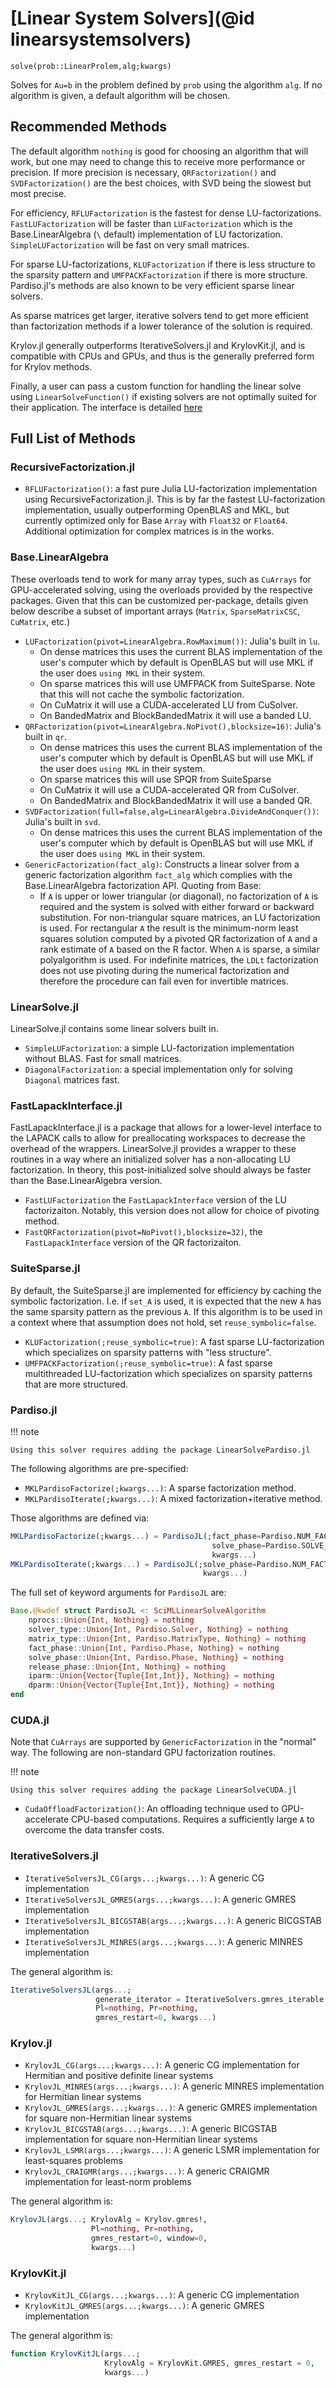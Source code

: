 # [Linear System Solvers](@id linearsystemsolvers)

`solve(prob::LinearProlem,alg;kwargs)`

Solves for ``Au=b`` in the problem defined by `prob` using the algorithm
`alg`. If no algorithm is given, a default algorithm will be chosen.

## Recommended Methods

The default algorithm `nothing` is good for choosing an algorithm that will work,
but one may need to change this to receive more performance or precision. If
more precision is necessary, `QRFactorization()` and `SVDFactorization()` are
the best choices, with SVD being the slowest but most precise.

For efficiency, `RFLUFactorization` is the fastest for dense LU-factorizations.
`FastLUFactorization` will be faster than `LUFactorization` which is the Base.LinearAlgebra
(`\` default) implementation of LU factorization. `SimpleLUFactorization` will be fast
on very small matrices.

For sparse LU-factorizations, `KLUFactorization` if there is less structure
to the sparsity pattern and `UMFPACKFactorization` if there is more structure.
Pardiso.jl's methods are also known to be very efficient sparse linear solvers.

As sparse matrices get larger, iterative solvers tend to get more efficient than
factorization methods if a lower tolerance of the solution is required.

Krylov.jl generally outperforms IterativeSolvers.jl and KrylovKit.jl, and is compatible
with CPUs and GPUs, and thus is the generally preferred form for Krylov methods.

Finally, a user can pass a custom function for handling the linear solve using
`LinearSolveFunction()` if existing solvers are not optimally suited for their application.
The interface is detailed [here](#passing-in-a-custom-linear-solver)

## Full List of Methods

### RecursiveFactorization.jl

- `RFLUFactorization()`: a fast pure Julia LU-factorization implementation
  using RecursiveFactorization.jl. This is by far the fastest LU-factorization
  implementation, usually outperforming OpenBLAS and MKL, but currently optimized
  only for Base `Array` with `Float32` or `Float64`.  Additional optimization for 
  complex matrices is in the works.

### Base.LinearAlgebra

These overloads tend to work for many array types, such as `CuArrays` for GPU-accelerated
solving, using the overloads provided by the respective packages. Given that this can be
customized per-package, details given below describe a subset of important arrays
(`Matrix`, `SparseMatrixCSC`, `CuMatrix`, etc.)

- `LUFactorization(pivot=LinearAlgebra.RowMaximum())`: Julia's built in `lu`.
  - On dense matrices this uses the current BLAS implementation of the user's computer
    which by default is OpenBLAS but will use MKL if the user does `using MKL` in their
    system.
  - On sparse matrices this will use UMFPACK from SuiteSparse. Note that this will not
    cache the symbolic factorization.
  - On CuMatrix it will use a CUDA-accelerated LU from CuSolver.
  - On BandedMatrix and BlockBandedMatrix it will use a banded LU.
- `QRFactorization(pivot=LinearAlgebra.NoPivot(),blocksize=16)`: Julia's built in `qr`.
  - On dense matrices this uses the current BLAS implementation of the user's computer
    which by default is OpenBLAS but will use MKL if the user does `using MKL` in their
    system.
  - On sparse matrices this will use SPQR from SuiteSparse
  - On CuMatrix it will use a CUDA-accelerated QR from CuSolver.
  - On BandedMatrix and BlockBandedMatrix it will use a banded QR.
- `SVDFactorization(full=false,alg=LinearAlgebra.DivideAndConquer())`: Julia's built in `svd`.
  - On dense matrices this uses the current BLAS implementation of the user's computer
    which by default is OpenBLAS but will use MKL if the user does `using MKL` in their
    system.
- `GenericFactorization(fact_alg)`: Constructs a linear solver from a generic
  factorization algorithm `fact_alg` which complies with the Base.LinearAlgebra
  factorization API. Quoting from Base:
    - If `A` is upper or lower triangular (or diagonal), no factorization of `A` is
      required and the system is solved with either forward or backward substitution.
      For non-triangular square matrices, an LU factorization is used.
      For rectangular `A` the result is the minimum-norm least squares solution computed by a
      pivoted QR factorization of `A` and a rank estimate of `A` based on the R factor.
      When `A` is sparse, a similar polyalgorithm is used. For indefinite matrices, the `LDLt`
      factorization does not use pivoting during the numerical factorization and therefore the
      procedure can fail even for invertible matrices.

### LinearSolve.jl

LinearSolve.jl contains some linear solvers built in.

- `SimpleLUFactorization`: a simple LU-factorization implementation without BLAS. Fast for small matrices.
- `DiagonalFactorization`: a special implementation only for solving `Diagonal` matrices fast.

### FastLapackInterface.jl

FastLapackInterface.jl is a package that allows for a lower-level interface to the LAPACK
calls to allow for preallocating workspaces to decrease the overhead of the wrappers.
LinearSolve.jl provides a wrapper to these routines in a way where an initialized solver
has a non-allocating LU factorization. In theory, this post-initialized solve should always
be faster than the Base.LinearAlgebra version.

- `FastLUFactorization` the `FastLapackInterface` version of the LU factorizaiton. Notably,
  this version does not allow for choice of pivoting method.
- `FastQRFactorization(pivot=NoPivot(),blocksize=32)`, the `FastLapackInterface` version of
  the QR factorizaiton.

### SuiteSparse.jl

By default, the SuiteSparse.jl are implemented for efficiency by caching the
symbolic factorization. I.e. if `set_A` is used, it is expected that the new
`A` has the same sparsity pattern as the previous `A`. If this algorithm is to
be used in a context where that assumption does not hold, set `reuse_symbolic=false`.

- `KLUFactorization(;reuse_symbolic=true)`: A fast sparse LU-factorization which
  specializes on sparsity patterns with "less structure".
- `UMFPACKFactorization(;reuse_symbolic=true)`: A fast sparse multithreaded
  LU-factorization which specializes on sparsity patterns that are more
  structured.

### Pardiso.jl

!!! note

    Using this solver requires adding the package LinearSolvePardiso.jl

The following algorithms are pre-specified:

- `MKLPardisoFactorize(;kwargs...)`: A sparse factorization method.
- `MKLPardisoIterate(;kwargs...)`: A mixed factorization+iterative method.

Those algorithms are defined via:

```julia
MKLPardisoFactorize(;kwargs...) = PardisoJL(;fact_phase=Pardiso.NUM_FACT,
                                             solve_phase=Pardiso.SOLVE_ITERATIVE_REFINE,
                                             kwargs...)
MKLPardisoIterate(;kwargs...) = PardisoJL(;solve_phase=Pardiso.NUM_FACT_SOLVE_REFINE,
                                           kwargs...)
```

The full set of keyword arguments for `PardisoJL` are:

```julia
Base.@kwdef struct PardisoJL <: SciMLLinearSolveAlgorithm
    nprocs::Union{Int, Nothing} = nothing
    solver_type::Union{Int, Pardiso.Solver, Nothing} = nothing
    matrix_type::Union{Int, Pardiso.MatrixType, Nothing} = nothing
    fact_phase::Union{Int, Pardiso.Phase, Nothing} = nothing
    solve_phase::Union{Int, Pardiso.Phase, Nothing} = nothing
    release_phase::Union{Int, Nothing} = nothing
    iparm::Union{Vector{Tuple{Int,Int}}, Nothing} = nothing
    dparm::Union{Vector{Tuple{Int,Int}}, Nothing} = nothing
end
```

### CUDA.jl

Note that `CuArrays` are supported by `GenericFactorization` in the "normal" way.
The following are non-standard GPU factorization routines.

!!! note

    Using this solver requires adding the package LinearSolveCUDA.jl

- `CudaOffloadFactorization()`: An offloading technique used to GPU-accelerate CPU-based
  computations. Requires a sufficiently large `A` to overcome the data transfer
  costs.

### IterativeSolvers.jl

- `IterativeSolversJL_CG(args...;kwargs...)`: A generic CG implementation
- `IterativeSolversJL_GMRES(args...;kwargs...)`: A generic GMRES implementation
- `IterativeSolversJL_BICGSTAB(args...;kwargs...)`: A generic BICGSTAB implementation
- `IterativeSolversJL_MINRES(args...;kwargs...)`: A generic MINRES implementation

The general algorithm is:

```julia
IterativeSolversJL(args...;
                   generate_iterator = IterativeSolvers.gmres_iterable!,
                   Pl=nothing, Pr=nothing,
                   gmres_restart=0, kwargs...)
```

### Krylov.jl

- `KrylovJL_CG(args...;kwargs...)`: A generic CG implementation for Hermitian and positive definite linear systems
- `KrylovJL_MINRES(args...;kwargs...)`: A generic MINRES implementation for Hermitian linear systems
- `KrylovJL_GMRES(args...;kwargs...)`: A generic GMRES implementation for square non-Hermitian linear systems
- `KrylovJL_BICGSTAB(args...;kwargs...)`: A generic BICGSTAB implementation for square non-Hermitian linear systems
- `KrylovJL_LSMR(args...;kwargs...)`: A generic LSMR implementation for least-squares problems
- `KrylovJL_CRAIGMR(args...;kwargs...)`: A generic CRAIGMR implementation for least-norm problems

The general algorithm is:

```julia
KrylovJL(args...; KrylovAlg = Krylov.gmres!,
                  Pl=nothing, Pr=nothing,
                  gmres_restart=0, window=0,
                  kwargs...)
```

### KrylovKit.jl

- `KrylovKitJL_CG(args...;kwargs...)`: A generic CG implementation
- `KrylovKitJL_GMRES(args...;kwargs...)`: A generic GMRES implementation

The general algorithm is:

```julia
function KrylovKitJL(args...;
                     KrylovAlg = KrylovKit.GMRES, gmres_restart = 0,
                     kwargs...)
```
